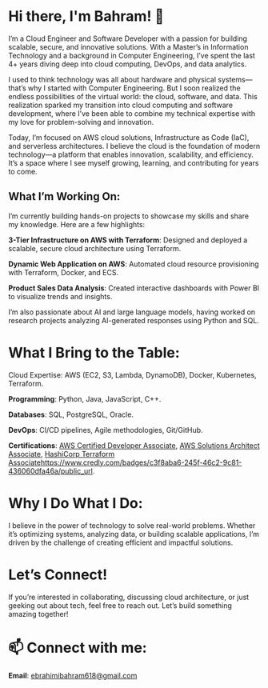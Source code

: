 # Hi there, I'm Bahram! 👋

I’m a Cloud Engineer and Software Developer with a passion for building scalable, secure, and innovative solutions. With a Master’s in Information Technology and a background in Computer Engineering, I’ve spent the last 4+ years diving deep into cloud computing, DevOps, and data analytics.

I used to think technology was all about hardware and physical systems—that’s why I started with Computer Engineering. But I soon realized the endless possibilities of the virtual world: the cloud, software, and data. This realization sparked my transition into cloud computing and software development, where I’ve been able to combine my technical expertise with my love for problem-solving and innovation.

Today, I’m focused on AWS cloud solutions, Infrastructure as Code (IaC), and serverless architectures. I believe the cloud is the foundation of modern technology—a platform that enables innovation, scalability, and efficiency. It’s a space where I see myself growing, learning, and contributing for years to come.

## What I’m Working On:
I’m currently building hands-on projects to showcase my skills and share my knowledge. Here are a few highlights:

**3-Tier Infrastructure on AWS with Terraform**: Designed and deployed a scalable, secure cloud architecture using Terraform.

**Dynamic Web Application on AWS**: Automated cloud resource provisioning with Terraform, Docker, and ECS.

**Product Sales Data Analysis**: Created interactive dashboards with Power BI to visualize trends and insights.

I’m also passionate about AI and large language models, having worked on research projects analyzing AI-generated responses using Python and SQL.

# What I Bring to the Table:
Cloud Expertise: AWS (EC2, S3, Lambda, DynamoDB), Docker, Kubernetes, Terraform.

**Programming**: Python, Java, JavaScript, C++.

**Databases**: SQL, PostgreSQL, Oracle.

**DevOps**: CI/CD pipelines, Agile methodologies, Git/GitHub.

**Certifications**: [AWS Certified Developer Associate](https://www.credly.com/badges/c6efea2c-029a-4a72-86b8-70d4e17e7add/public_url), [AWS Solutions Architect Associate](https://www.credly.com/badges/2a5a49f7-891f-4788-a052-7e74ad22d388/public_url), [HashiCorp Terraform Associate](https://www.credly.com/badges/c3f8aba6-245f-46c2-9c81-436060dfa46a/public_url)https://www.credly.com/badges/c3f8aba6-245f-46c2-9c81-436060dfa46a/public_url.

# Why I Do What I Do:
I believe in the power of technology to solve real-world problems. Whether it’s optimizing systems, analyzing data, or building scalable applications, I’m driven by the challenge of creating efficient and impactful solutions.

# Let’s Connect!
If you’re interested in collaborating, discussing cloud architecture, or just geeking out about tech, feel free to reach out. Let’s build something amazing together!

# 📫 Connect with me:


**Email**: ebrahimibahram618@gmail.com

<!--
**realbahram/realbahram** is a ✨ _special_ ✨ repository because its `README.md` (this file) appears on your GitHub profile.

Here are some ideas to get you started:

- 🔭 I’m currently working on ...
- 🌱 I’m currently learning ...
- 👯 I’m looking to collaborate on ...
- 🤔 I’m looking for help with ...
- 💬 Ask me about ...
- 📫 How to reach me: ...
- 😄 Pronouns: ...
- ⚡ Fun fact: ...
-->
